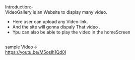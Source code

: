 <br> Introduction:- <br/>
  VideoGallery is an Website to display many video. 
- Here user can upload any Video link.
- And the site will gonna dispaly That video .
- Ypu can also be able to play the video in the homeScreen

<br> sample Video-> <br/>
https://youtu.be/M5oslh1Qd0I
